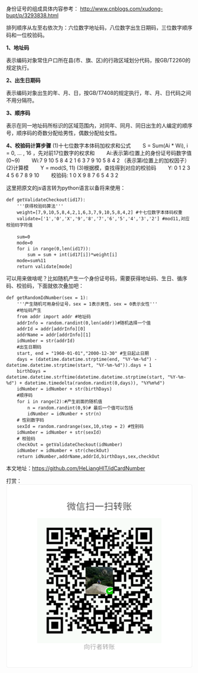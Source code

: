 身份证号的组成具体内容参考：
http://www.cnblogs.com/xudong-bupt/p/3293838.html

排列顺序从左至右依次为：六位数字地址码，八位数字出生日期码，三位数字顺序码和一位校验码。 

**1、地址码**

表示编码对象常住户口所在县(市、旗、区)的行政区域划分代码，按GB/T2260的规定执行。

**2、出生日期码**

表示编码对象出生的年、月、日，按GB/T7408的规定执行，年、月、日代码之间不用分隔符。 

**3、顺序码**

表示在同一地址码所标识的区域范围内，对同年、同月、同日出生的人编定的顺序号，顺序码的奇数分配给男性，偶数分配给女性。 

**4、校验码计算步骤**
(1)十七位数字本体码加权求和公式 
　　S = Sum(Ai * Wi), i = 0, ... , 16 ，先对前17位数字的权求和 
　　Ai:表示第i位置上的身份证号码数字值(0~9) 
　　Wi:7 9 10 5 8 4 2 1 6 3 7 9 10 5 8 4 2 （表示第i位置上的加权因子）
(2)计算模 
　　Y = mod(S, 11)
(3)根据模，查找得到对应的校验码 
　　Y: 0 1 2 3 4 5 6 7 8 9 10 
　　校验码: 1 0 X 9 8 7 6 5 4 3 2

这里把原文的js语言转为python语言以备将来使用：
```
def getValidateCheckout(id17):
    '''获得校验码算法'''
    weight=[7,9,10,5,8,4,2,1,6,3,7,9,10,5,8,4,2] #十七位数字本体码权重   
    validate=['1','0','X','9','8','7','6','5','4','3','2'] #mod11,对应校验码字符值   

    sum=0
    mode=0
    for i in range(0,len(id17)):
        sum = sum + int(id17[i])*weight[i]
    mode=sum%11
    return validate[mode]
```
可以用来做啥呢？比如随机产生一个身份证号码，需要获得地址码、生日、循序码、校验码，下面就依次叠加吧：
```
def getRandomIdNumber(sex = 1):
    '''产生随机可用身份证号，sex = 1表示男性，sex = 0表示女性'''
    #地址码产生
    from addr import addr #地址码
    addrInfo = random.randint(0,len(addr))#随机选择一个值
    addrId = addr[addrInfo][0]
    addrName = addr[addrInfo][1]
    idNumber = str(addrId)
    #出生日期码
    start, end = "1960-01-01","2000-12-30" #生日起止日期
    days = (datetime.datetime.strptime(end, "%Y-%m-%d") - datetime.datetime.strptime(start, "%Y-%m-%d")).days + 1
    birthDays = datetime.datetime.strftime(datetime.datetime.strptime(start, "%Y-%m-%d") + datetime.timedelta(random.randint(0,days)), "%Y%m%d")
    idNumber = idNumber + str(birthDays)
    #顺序码
    for i in range(2):#产生前面的随机值
        n = random.randint(0,9)# 最后一个值可以包括
        idNumber = idNumber + str(n)
    # 性别数字码
    sexId = random.randrange(sex,10,step = 2) #性别码
    idNumber = idNumber + str(sexId)
    # 校验码
    checkOut = getValidateCheckout(idNumber)
    idNumber = idNumber + str(checkOut)
    return idNumber,addrName,addrId,birthDays,sex,checkOut
```

本文地址：https://github.com/HeLiangHIT/idCardNumber

打赏：
![](ds.png)

